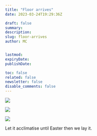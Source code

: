 ```yaml
---
title: "Floor arrives"
date: 2023-03-24T19:29:36Z

draft: false
summary:
description:
slug: floor-arrives
author: MC


lastmod:
expiryDate:
publishDate:

toc: false
related: false
newsletter: false
disable_comments: false
---
```


![](/images/9822.jpeg)

![](/images/9833.jpeg)

![](/images/9834.jpeg)

Let it acclimatise until Easter then we lay it.






